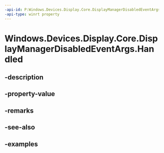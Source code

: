 ```yaml
---
-api-id: P:Windows.Devices.Display.Core.DisplayManagerDisabledEventArgs.Handled
-api-type: winrt property
---
```


<!-- Property syntax.
public bool Handled { get;  set; }
-->

# Windows.Devices.Display.Core.DisplayManagerDisabledEventArgs.Handled

## -description

## -property-value

## -remarks

## -see-also

## -examples

